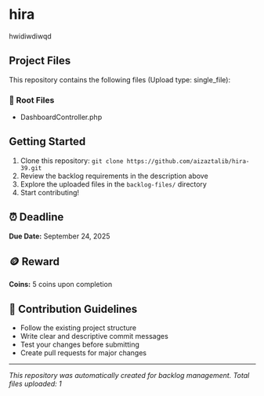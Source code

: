 # hira

hwidiwdiwqd

## Project Files

This repository contains the following files (Upload type: single_file):

### 📄 Root Files
- DashboardController.php

## Getting Started

1. Clone this repository: `git clone https://github.com/aizaztalib/hira-39.git`
2. Review the backlog requirements in the description above
3. Explore the uploaded files in the `backlog-files/` directory
4. Start contributing!

## ⏰ Deadline

**Due Date:** September 24, 2025

## 🪙 Reward

**Coins:** 5 coins upon completion

## 🤝 Contribution Guidelines

- Follow the existing project structure
- Write clear and descriptive commit messages
- Test your changes before submitting
- Create pull requests for major changes

---

*This repository was automatically created for backlog management. Total files uploaded: 1*
